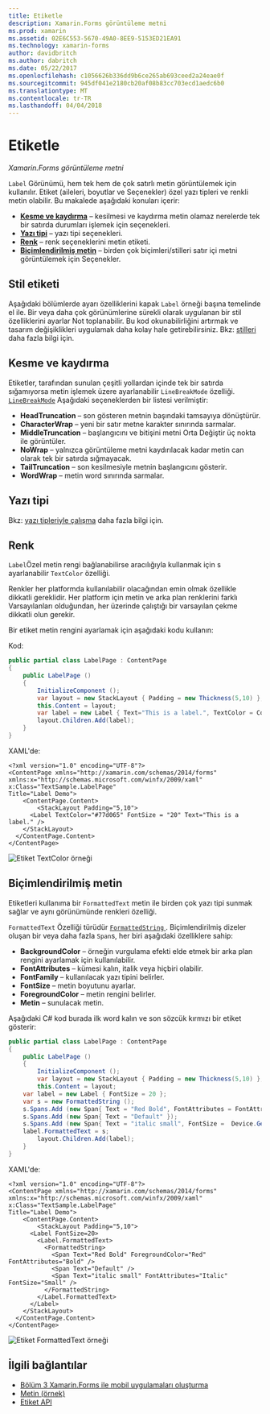 ```yaml
---
title: Etiketle
description: Xamarin.Forms görüntüleme metni
ms.prod: xamarin
ms.assetid: 02E6C553-5670-49A0-8EE9-5153ED21EA91
ms.technology: xamarin-forms
author: davidbritch
ms.author: dabritch
ms.date: 05/22/2017
ms.openlocfilehash: c1056626b336dd9b6ce265ab693ceed2a24eae0f
ms.sourcegitcommit: 945df041e2180cb20af08b83cc703ecd1aedc6b0
ms.translationtype: MT
ms.contentlocale: tr-TR
ms.lasthandoff: 04/04/2018
---
```

# <a name="label"></a>Etiketle

_Xamarin.Forms görüntüleme metni_

`Label` Görünümü, hem tek hem de çok satırlı metin görüntülemek için kullanılır. Etiket (aileleri, boyutlar ve Seçenekler) özel yazı tipleri ve renkli metin olabilir. Bu makalede aşağıdaki konuları içerir:

- **[Kesme ve kaydırma](#Truncation_and_Wrapping)**  &ndash; kesilmesi ve kaydırma metin olamaz nerelerde tek bir satırda durumları işlemek için seçenekleri.
- **[Yazı tipi](#Font)**  &ndash; yazı tipi seçenekleri.
- **[Renk](#Color)**  &ndash; renk seçeneklerini metin etiketi.
- **[Biçimlendirilmiş metin](#Formatted_Text)**  &ndash; birden çok biçimleri/stilleri satır içi metni görüntülemek için Seçenekler.

## <a name="styling-label"></a>Stil etiketi

Aşağıdaki bölümlerde ayarı özelliklerini kapak `Label` örneği başına temelinde el ile. Bir veya daha çok görünümlerine sürekli olarak uygulanan bir stil özelliklerini ayarlar Not toplanabilir. Bu kod okunabilirliğini artırmak ve tasarım değişiklikleri uygulamak daha kolay hale getirebilirsiniz. Bkz: [stilleri](~/xamarin-forms/user-interface/text/styles.md) daha fazla bilgi için.

<a name="Truncation_and_Wrapping" />

## <a name="truncation-and-wrapping"></a>Kesme ve kaydırma

Etiketler, tarafından sunulan çeşitli yollardan içinde tek bir satırda sığamıyorsa metin işlemek üzere ayarlanabilir `LineBreakMode` özelliği. [`LineBreakMode`](https://developer.xamarin.com/api/type/Xamarin.Forms.LineBreakMode/) Aşağıdaki seçeneklerden bir listesi verilmiştir:

- **HeadTruncation** &ndash; son gösteren metnin başındaki tamsayıya dönüştürür.
- **CharacterWrap** &ndash; yeni bir satır metne karakter sınırında sarmalar.
- **MiddleTruncation** &ndash; başlangıcını ve bitişini metni Orta Değiştir üç nokta ile görüntüler.
- **NoWrap** &ndash; yalnızca görüntüleme metni kaydırılacak kadar metin can olarak tek bir satırda sığmayacak.
- **TailTruncation** &ndash; son kesilmesiyle metnin başlangıcını gösterir.
- **WordWrap** &ndash; metin word sınırında sarmalar.

## <a name="font"></a>Yazı tipi

Bkz: [yazı tipleriyle çalışma](~/xamarin-forms/user-interface/text/fonts.md) daha fazla bilgi için.

## <a name="color"></a>Renk

`Label`Özel metin rengi bağlanabilirse aracılığıyla kullanmak için s ayarlanabilir `TextColor` özelliği.

Renkler her platformda kullanılabilir olacağından emin olmak özellikle dikkatli gereklidir. Her platform için metin ve arka plan renklerini farklı Varsayılanları olduğundan, her üzerinde çalıştığı bir varsayılan çekme dikkatli olun gerekir.

Bir etiket metin rengini ayarlamak için aşağıdaki kodu kullanın:

Kod:

```csharp
public partial class LabelPage : ContentPage
{
    public LabelPage ()
    {
        InitializeComponent ();
        var layout = new StackLayout { Padding = new Thickness(5,10) };
        this.Content = layout;
        var label = new Label { Text="This is a label.", TextColor = Color.FromHex("#77d065"), FontSize = 20 };
        layout.Children.Add(label);
    }
}
```

XAML'de:

```xaml
<?xml version="1.0" encoding="UTF-8"?>
<ContentPage xmlns="http://xamarin.com/schemas/2014/forms"
xmlns:x="http://schemas.microsoft.com/winfx/2009/xaml"
x:Class="TextSample.LabelPage"
Title="Label Demo">
    <ContentPage.Content>
        <StackLayout Padding="5,10">
      <Label TextColor="#77d065" FontSize = "20" Text="This is a label." />
    </StackLayout>
  </ContentPage.Content>
</ContentPage>
```

![](label-images/textcolor.png "Etiket TextColor örneği")

<a name="Formatted_Text" />

## <a name="formatted-text"></a>Biçimlendirilmiş metin

Etiketleri kullanıma bir `FormattedText` metin ile birden çok yazı tipi sunmak sağlar ve aynı görünümünde renkleri özelliği.

`FormattedText` Özelliği türüdür [ `FormattedString` ](https://developer.xamarin.com/api/type/Xamarin.Forms.FormattedString/). Biçimlendirilmiş dizeler oluşan bir veya daha fazla `Span`s, her biri aşağıdaki özelliklere sahip:

- **BackgroundColor** &ndash; örneğin vurgulama efekti elde etmek bir arka plan rengini ayarlamak için kullanılabilir.
- **FontAttributes** &ndash; kümesi kalın, italik veya hiçbiri olabilir.
- **FontFamily** &ndash; kullanılacak yazı tipini belirler.
- **FontSize** &ndash; metin boyutunu ayarlar.
- **ForegroundColor** &ndash; metin rengini belirler.
- **Metin** &ndash; sunulacak metin.

Aşağıdaki C# kod burada ilk word kalın ve son sözcük kırmızı bir etiket gösterir:

```csharp
public partial class LabelPage : ContentPage
{
    public LabelPage ()
    {
        InitializeComponent ();
        var layout = new StackLayout { Padding = new Thickness(5,10) };
        this.Content = layout;
    var label = new Label { FontSize = 20 };
    var s = new FormattedString ();
    s.Spans.Add (new Span{ Text = "Red Bold", FontAttributes = FontAttributes.Bold });
    s.Spans.Add (new Span{ Text = "Default" });
    s.Spans.Add (new Span{ Text = "italic small", FontSize =  Device.GetNamedSize(NamedSize.Small, typeof(Label)), FontAttributes = FontAttributes.Italic});
    label.FormattedText = s;
        layout.Children.Add(label);
    }
}
```

XAML'de:

```xaml
<?xml version="1.0" encoding="UTF-8"?>
<ContentPage xmlns="http://xamarin.com/schemas/2014/forms"
xmlns:x="http://schemas.microsoft.com/winfx/2009/xaml"
x:Class="TextSample.LabelPage"
Title="Label Demo">
    <ContentPage.Content>
        <StackLayout Padding="5,10">
      <Label FontSize=20>
        <Label.FormattedText>
          <FormattedString>
            <Span Text="Red Bold" ForegroundColor="Red" FontAttributes="Bold" />
            <Span Text="Default" />
            <Span Text="italic small" FontAttributes="Italic" FontSize="Small" />
          </FormattedString>
        </Label.FormattedText>
      </Label>
    </StackLayout>
  </ContentPage.Content>
</ContentPage>
```

![](label-images/formattedtext.png "Etiket FormattedText örneği")


## <a name="related-links"></a>İlgili bağlantılar

- [Bölüm 3 Xamarin.Forms ile mobil uygulamaları oluşturma](https://developer.xamarin.com/r/xamarin-forms/book/chapter03.pdf)
- [Metin (örnek)](https://developer.xamarin.com/samples/xamarin-forms/UserInterface/Text)
- [Etiket API](https://developer.xamarin.com/api/type/Xamarin.Forms.Label/)
